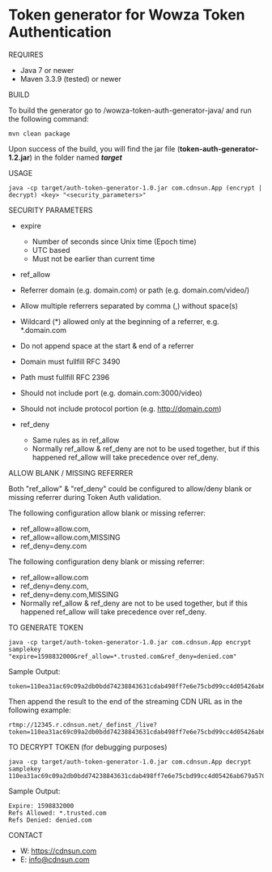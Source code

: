 # Token generator for Wowza Token Authentication


REQUIRES

 * Java 7 or newer
 * Maven 3.3.9 (tested) or newer


BUILD

  To build the generator go to /wowza-token-auth-generator-java/ and run the following command:
```  
mvn clean package
```  
  Upon success of the build, you will find the jar file (**token-auth-generator-1.2.jar**) in the folder named ***target***


USAGE
```
java -cp target/auth-token-generator-1.0.jar com.cdnsun.App (encrypt | decrypt) <key> "<security_parameters>"
```


SECURITY PARAMETERS

 * expire
   * Number of seconds since Unix time (Epoch time) 
   * UTC based 
   * Must not be earlier than current time


 * ref_allow
  *  Referrer domain (e.g. domain.com) or path (e.g. domain.com/video/)
  *  Allow multiple referrers separated by comma (,) without space(s)
  *  Wildcard (*) allowed only at the beginning of a referrer, e.g. *.domain.com
  *  Do not append space at the start & end of a referrer
  *  Domain must fullfill RFC 3490
  *  Path must fullfill RFC 2396
  *  Should not include port (e.g. domain.com:3000/video)
  *  Should not include protocol portion  (e.g. http://domain.com)

 * ref_deny
   * Same rules as in ref_allow
   * Normally ref_allow  & ref_deny are not to be used together, but if this happened ref_allow will take precedence over ref_deny.


ALLOW BLANK / MISSING REFERRER

  Both "ref_allow" & "ref_deny" could be configured to allow/deny blank or missing referrer during Token Auth validation.

The following configuration allow blank or missing referrer:
  * ref_allow=allow.com,
  * ref_allow=allow.com,MISSING
  * ref_deny=deny.com

The following configuration deny blank or missing referrer:
  * ref_allow=allow.com
  * ref_deny=deny.com,
  * ref_deny=deny.com,MISSING
  * Normally ref_allow  & ref_deny are not to be used together, but if this happened ref_allow will take precedence over ref_deny.


TO GENERATE TOKEN

```
java -cp target/auth-token-generator-1.0.jar com.cdnsun.App encrypt samplekey "expire=1598832000&ref_allow=*.trusted.com&ref_deny=denied.com"
```
Sample Output:
```
token=110ea31ac69c09a2db0bdd74238843631cdab498ff7e6e75cbd99cc4d05426ab679a57015d4e48438c97b921652daec62de3829f8ff437e27449cfdfc2f1e5d9fc47f14e91a51ea7
```
Then append the result to the end of the streaming CDN URL as in the following example:
```    
rtmp://12345.r.cdnsun.net/_definst_/live?token=110ea31ac69c09a2db0bdd74238843631cdab498ff7e6e75cbd99cc4d05426ab679a57015d4e48438c97b921652daec62de3829f8ff437e27449cfdfc2f1e5d9fc47f14e91a51ea7
```

TO DECRYPT TOKEN (for debugging purposes)

```
java -cp target/auth-token-generator-1.0.jar com.cdnsun.App decrypt samplekey 110ea31ac69c09a2db0bdd74238843631cdab498ff7e6e75cbd99cc4d05426ab679a57015d4e48438c97b921652daec62de3829f8ff437e27449cfdfc2f1e5d9fc47f14e91a51ea7
```
Sample Output:
```
Expire: 1598832000
Refs Allowed: *.trusted.com
Refs Denied: denied.com
```

CONTACT

* W: https://cdnsun.com
* E: info@cdnsun.com
